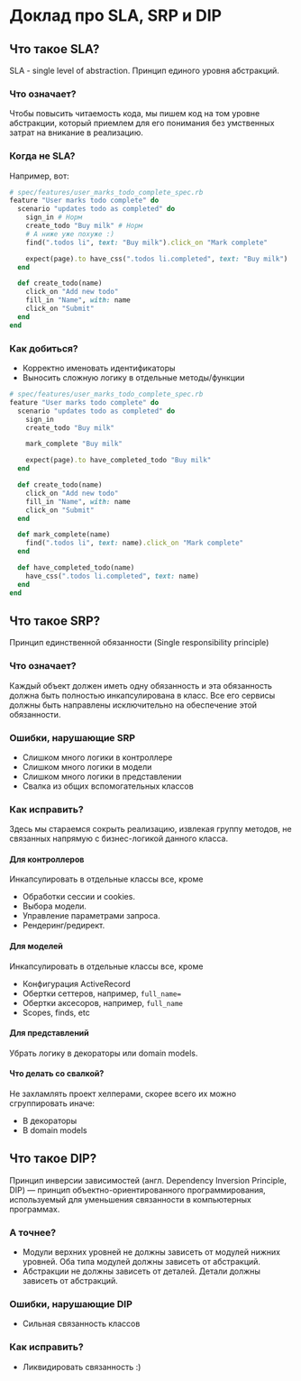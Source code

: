 # Доклад про SLA, SRP и DIP

## Что такое SLA?

SLA - single level of abstraction. Принцип единого уровня абстракций.

### Что означает?

Чтобы повысить читаемость кода, мы пишем код на том уровне абстракции, который приемлем для его понимания без умственных затрат на вникание в реализацию.

### Когда не SLA?

Например, вот:

``` ruby
# spec/features/user_marks_todo_complete_spec.rb
feature "User marks todo complete" do
  scenario "updates todo as completed" do
    sign_in # Норм
    create_todo "Buy milk" # Норм
    # А ниже уже похуже :)
    find(".todos li", text: "Buy milk").click_on "Mark complete"

    expect(page).to have_css(".todos li.completed", text: "Buy milk")
  end

  def create_todo(name)
    click_on "Add new todo"
    fill_in "Name", with: name
    click_on "Submit"
  end
end
```

### Как добиться?

- Корректно именовать идентификаторы
- Выносить сложную логику в отдельные методы/функции

``` ruby
# spec/features/user_marks_todo_complete_spec.rb
feature "User marks todo complete" do
  scenario "updates todo as completed" do
    sign_in
    create_todo "Buy milk"

    mark_complete "Buy milk"

    expect(page).to have_completed_todo "Buy milk"
  end

  def create_todo(name)
    click_on "Add new todo"
    fill_in "Name", with: name
    click_on "Submit"
  end

  def mark_complete(name)
    find(".todos li", text: name).click_on "Mark complete"
  end

  def have_completed_todo(name)
    have_css(".todos li.completed", text: name)
  end
end
```

## Что такое SRP?

Принцип единственной обязанности (Single responsibility principle)

### Что означает?

Каждый объект должен иметь одну обязанность и эта обязанность должна быть полностью инкапсулирована в класс. Все его сервисы должны быть направлены исключительно на обеспечение этой обязанности.

### Ошибки, нарушающие SRP

- Слишком много логики в контроллере
- Слишком много логики в модели
- Слишком много логики в представлении
- Свалка из общих вспомогательных классов

### Как исправить?

Здесь мы стараемся сокрыть реализацию, извлекая группу методов, не связанных напрямую с бизнес-логикой данного класса.

#### Для контроллеров

Инкапсулировать в отдельные классы все, кроме
  * Обработки сессии и cookies.
  * Выбора модели.
  * Управление параметрами запроса.
  * Рендеринг/редирект.

#### Для моделей

Инкапсулировать в отдельные классы все, кроме
  * Конфигурация ActiveRecord
  * Обертки сеттеров, например, `full_name=`
  * Обертки аксесоров, например, `full_name`
  * Scopes, finds, etc

#### Для представлений

Убрать логику в декораторы или domain models.

#### Что делать со свалкой?

Не захламлять проект хелперами, скорее всего их можно сгруппировать иначе:
  - В декораторы
  - В domain models

## Что такое DIP?

Принцип инверсии зависимостей (англ. Dependency Inversion Principle, DIP) —  принцип объектно-ориентированного программирования, используемый для уменьшения связанности в компьютерных программах.

### А точнее?

- Модули верхних уровней не должны зависеть от модулей нижних уровней. Оба типа модулей должны зависеть от абстракций.
- Абстракции не должны зависеть от деталей. Детали должны зависеть от абстракций.

### Ошибки, нарушающие DIP

- Сильная связанность классов

### Как исправить?

- Ликвидировать связанность :)

